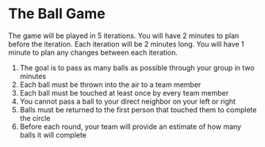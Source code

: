 # The Ball Game

The game will be played in 5 iterations. You will have 2 minutes to plan before the
iteration. Each iteration will be 2 minutes long. You will have 1 minute to plan any
changes between each iteration.

1. The goal is to pass as many balls as possible through your group in two minutes
2. Each ball must be thrown into the air to a team member
3. Each ball must be touched at least once by every team member
4. You cannot pass a ball to your direct neighbor on your left or right
5. Balls must be returned to the first person that touched them to complete the circle
6. Before each round, your team will provide an estimate of how many balls it will complete


